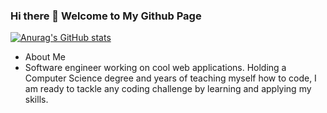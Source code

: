 ### Hi there 👋 Welcome to My Github Page
[![Anurag's GitHub stats](https://github-readme-stats.vercel.app/api?username=eminshamshoian)](https://github.com/anuraghazra/github-readme-stats)
- About Me
- Software engineer working on cool web applications. Holding a Computer Science degree and years of teaching myself how to code, I am ready to tackle any coding challenge by learning and applying my skills.


<!--
**eminshamshoian/eminshamshoian** is a ✨ _special_ ✨ repository because its `README.md` (this file) appears on your GitHub profile.

Here are some ideas to get you started:

- 🔭 I’m currently working on ...
- 🌱 I’m currently learning ...
- 👯 I’m looking to collaborate on ...
- 🤔 I’m looking for help with ...
- 💬 Ask me about ...
- 📫 How to reach me: ...
- 😄 Pronouns: ...
- ⚡ Fun fact: ...
-->

